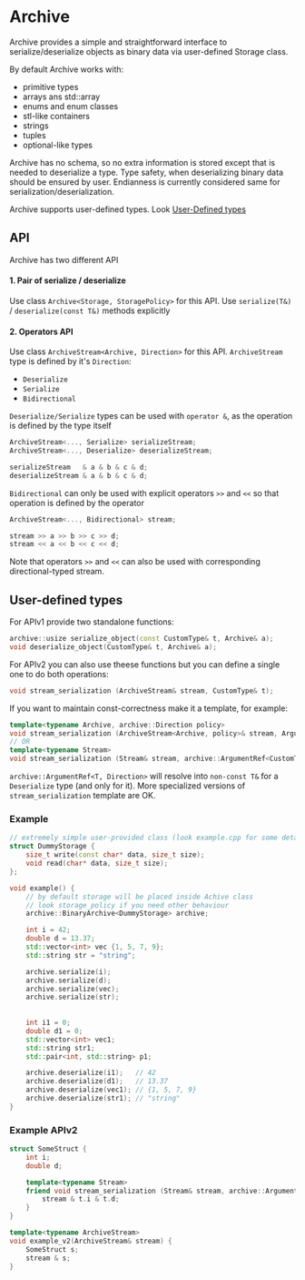 # Archive
Archive provides a simple and straightforward interface to serialize/deserialize objects
as binary data via user-defined Storage class.

By default Archive works with:
  - primitive types
  - arrays ans std::array
  - enums and enum classes
  - stl-like containers
  - strings
  - tuples
  - optional-like types

Archive has no schema, so no extra information is stored except that is needed to deserialize a type.
Type safety, when deserializing binary data should be ensured by user. Endianness is currently considered
same for serialization/deserialization. 

Archive supports user-defined types. Look [User-Defined types](#user-defined-types)

## API
Archive has two different API

#### 1. Pair of serialize / deserialize
Use class `Archive<Storage, StoragePolicy>` for this API.
Use `serialize(T&)` / `deserialize(const T&)` methods explicitly


#### 2. Operators API
Use class `ArchiveStream<Archive, Direction>` for this API.
`ArchiveStream` type is defined by it's `Direction`:
* `Deserialize`
* `Serialize`
* `Bidirectional`

`Deserialize/Serialize` types can be used with `operator &`, as the operation is defined by the type itself
```c++
ArchiveStream<..., Serialize> serializeStream;
ArchiveStream<..., Deserialize> deserializeStream;

serializeStream   & a & b & c & d;
deserializeStream & a & b & c & d;
```
`Bidirectional` can only be used with explicit operators `>>` and `<<` so that operation is defined by the operator
```c++
ArchiveStream<..., Bidirectional> stream;

stream >> a >> b >> c >> d;
stream << a << b << c << d;
```

Note that operators `>>` and `<<` can also be used with corresponding directional-typed stream.


## User-defined types
For APIv1 provide two standalone functions:
```c++
archive::usize serialize_object(const CustomType& t, Archive& a);
void deserialize_object(CustomType& t, Archive& a);
```
For APIv2 you can also use theese functions but you can define a single one to do both operations:
```c++
void stream_serialization (ArchiveStream& stream, CustomType& t);
```
If you want to maintain const-correctness make it a template, for example:
```c++
template<typename Archive, archive::Direction policy>
void stream_serialization (ArchiveStream<Archive, policy>& stream, ArgumentRef<CustomType, policy>& t);
// OR
template<typename Stream>
void stream_serialization (Stream& stream, archive::ArgumentRef<CustomType, Stream::get_policy()>& t);
``` 
`archive::ArgumentRef<T, Direction>` will resolve into `non-const T&` for a `Deserialize` type (and only for it).
More specialized versions of `stream_serialization` template are OK.


### Example
```c++
// extremely simple user-provided class (look example.cpp for some details)
struct DummyStorage {
    size_t write(const char* data, size_t size);
    void read(char* data, size_t size);
};

void example() {
    // by default storage will be placed inside Achive class
    // look storage_policy if you need other behaviour
    archive::BinaryArchive<DummyStorage> archive;

    int i = 42;
    double d = 13.37;
    std::vector<int> vec {1, 5, 7, 9};
    std::string str = "string";

    archive.serialize(i);
    archive.serialize(d);
    archive.serialize(vec);
    archive.serialize(str);
    
    
    int i1 = 0;
    double d1 = 0;
    std::vector<int> vec1;
    std::string str1;
    std::pair<int, std::string> p1;

    archive.deserialize(i1);   // 42
    archive.deserialize(d1);   // 13.37
    archive.deserialize(vec1); // {1, 5, 7, 9}
    archive.deserialize(str1); // "string"
}

```

### Example APIv2
```c++
struct SomeStruct {
    int i;
    double d;

    template<typename Stream>
    friend void stream_serialization (Stream& stream, archive::ArgumentRef<SomeStruct, Stream::get_policy()>& t) {
        stream & t.i & t.d;
    }
}

template<typename ArchiveStream>
void example_v2(ArchiveStream& stream) {
    SomeStruct s;
    stream & s;
}
```